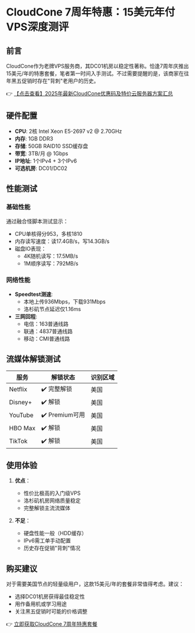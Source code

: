 # CloudCone 7周年特惠：15美元年付VPS深度测评

## 前言

CloudCone作为老牌VPS服务商，其DC01机房以稳定性著称。恰逢7周年庆推出15美元/年的特惠套餐，笔者第一时间入手测试。不过需要提醒的是，该商家在往年黑五促销时存在"背刺"老用户的历史。

👉 [【点击查看】2025年最新CloudCone优惠码及特价云服务器方案汇总](https://bit.ly/Cloudcone)

## 硬件配置

- **CPU**: 2核 Intel Xeon E5-2697 v2 @ 2.70GHz
- **内存**: 1GB DDR3
- **存储**: 50GB RAID10 SSD缓存盘
- **带宽**: 3TB/月 @ 1Gbps
- **IP地址**: 1个IPv4 + 3个IPv6
- **可选机房**: DC01/DC02

## 性能测试

### 基础性能
通过融合怪脚本测试显示：
- CPU单核得分953，多核1810
- 内存读写速度：读17.4GB/s，写14.3GB/s
- 磁盘IO表现：
  - 4K随机读写：17.5MB/s
  - 1M顺序读写：792MB/s

### 网络性能
- **Speedtest测速**:
  - 本地上传936Mbps，下载931Mbps
  - 洛杉矶节点延迟仅1.16ms
- **三网回程**:
  - 电信：163普通线路
  - 联通：4837普通线路
  - 移动：CMI普通线路

## 流媒体解锁测试

| 服务       | 解锁状态       | 识别区域 |
|------------|----------------|----------|
| Netflix    | ✔️ 完整解锁    | 美国     |
| Disney+    | ✔️ 解锁        | 美国     |
| YouTube    | ✔️ Premium可用  | 美国     |
| HBO Max    | ✔️ 解锁        | 美国     |
| TikTok     | ✔️ 解锁        | 美国     |

## 使用体验

1. **优点**：
   - 性价比极高的入门级VPS
   - 洛杉矶机房网络质量稳定
   - 完整解锁主流流媒体

2. **不足**：
   - 硬盘性能一般（HDD缓存）
   - IPv6需工单手动配置
   - 历史存在促销"背刺"情况

## 购买建议

对于需要美国节点的轻量级用户，这款15美元/年的套餐非常值得考虑。建议：
- 选择DC01机房获得最佳稳定性
- 用作备用机或学习用途
- 关注黑五促销时可能的价格调整

👉 [立即获取CloudCone 7周年特惠套餐](https://bit.ly/Cloudcone)